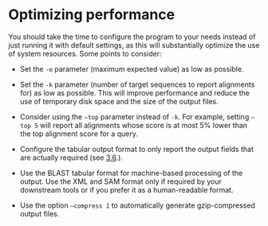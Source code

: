 # Optimizing performance

You should take the time to configure the program to your needs instead
of just running it with default settings, as this will substantially
optimize the use of system resources. Some points to consider:

  - Set the `-e` parameter (maximum expected value) as low as possible.

  - Set the `-k` parameter (number of target sequences to report
    alignments for) as low as possible. This will improve performance
    and reduce the use of temporary disk space and the size of the
    output files.

  - Consider using the `–top` parameter instead of `-k`. For example,
    setting `–top 5` will report all alignments whose score is at most
    5% lower than the top alignment score for a query.

  - Configure the tabular output format to only report the output fields
    that are actually required (see [3.6](#subsec:output).).

  - Use the BLAST tabular format for machine-based processing of the
    output. Use the XML and SAM format only if required by your
    downstream tools or if you prefer it as a human-readable format.

  - Use the option `–compress 1` to automatically generate
    gzip-compressed output files.
